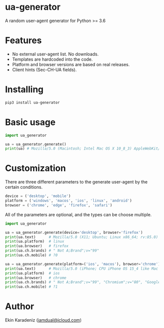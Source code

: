 # ua-generator

A random user-agent generator for Python >= 3.6

# Features
* No external user-agent list. No downloads.
* Templates are hardcoded into the code.
* Platform and browser versions are based on real releases.
* Client hints (Sec-CH-UA fields).

# Installing
```bash
pip3 install ua-generator
```

# Basic usage
```python
import ua_generator

ua = ua_generator.generate()
print(ua) # Mozilla/5.0 (Macintosh; Intel Mac OS X 10_8_3) AppleWebKit/604.1.38 (KHTML, like Gecko) Version/15.2 Safari/604.1.38
```

# Customization
There are three different parameters to the generate user-agent by the certain conditions.
```python
device = ('desktop', 'mobile')
platform = ('windows', 'macos', 'ios', 'linux', 'android')
browser = ('chrome', 'edge', 'firefox', 'safari')
```

All of the parameters are optional, and the types can be choose multiple.
```python
import ua_generator

ua = ua_generator.generate(device='desktop', browser='firefox')
print(ua.text)      # Mozilla/5.0 (X11; Ubuntu; Linux x86_64; rv:85.0) Gecko/20100101 Firefox/85.0
print(ua.platform)  # linux
print(ua.browser)   # firefox
print(ua.ch.brands) # " Not A;Brand";v="99"
print(ua.ch.mobile) # ?0

ua = ua_generator.generate(platform=('ios', 'macos'), browser='chrome')
print(ua.text)      # Mozilla/5.0 (iPhone; CPU iPhone OS 15_4 like Mac OS X) AppleWebKit/537.36 (KHTML, like Gecko) CriOS/80.0.3987.44 Mobile/15E148 Safari/537.36
print(ua.platform)  # ios
print(ua.browser)   # chrome
print(ua.ch.brands) # " Not A;Brand";v="99", "Chromium";v="80", "Google Chrome";v="80"
print(ua.ch.mobile) # ?1
```

# Author
Ekin Karadeniz (iamdual@icloud.com)